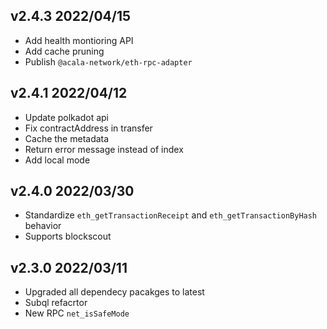## v2.4.3 2022/04/15
- Add health montioring API
- Add cache pruning
- Publish `@acala-network/eth-rpc-adapter`

## v2.4.1 2022/04/12
- Update polkadot api
- Fix contractAddress in transfer
- Cache the metadata
- Return error message instead of index
- Add local mode

## v2.4.0 2022/03/30
- Standardize `eth_getTransactionReceipt` and `eth_getTransactionByHash` behavior
- Supports blockscout

## v2.3.0 2022/03/11
- Upgraded all dependecy pacakges to latest
- Subql refacrtor
- New RPC `net_isSafeMode`
